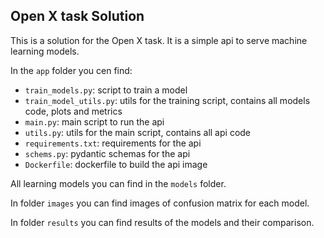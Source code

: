 ## Open X task Solution

This is a solution for the Open X task. It is a simple api to serve machine learning models. 

In the `app` folder you cen find:
- `train_models.py`: script to train a model
- `train_model_utils.py`: utils for the training script, contains all models code, plots and metrics
- `main.py`: main script to run the api
- `utils.py`: utils for the main script, contains all api code
- `requirements.txt`: requirements for the api
- `schems.py`: pydantic schemas for the api
- `Dockerfile`: dockerfile to build the api image

All learning models you can find in the `models` folder.

In folder `images` you can find images of confusion matrix for each model.

In folder `results` you can find results of the models and their comparison.
